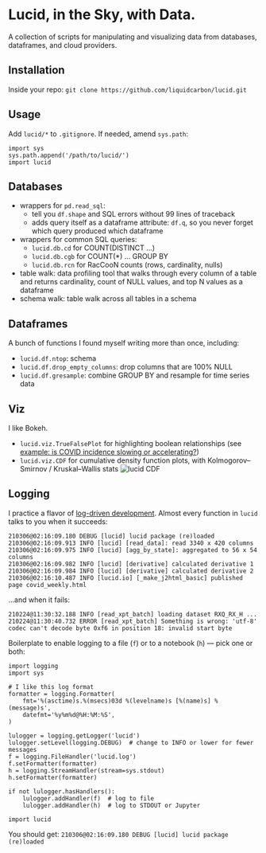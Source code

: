 # Lucid, in the Sky, with  Data.
A collection of scripts for manipulating and visualizing data from databases, dataframes, and cloud providers.

## Installation
Inside your repo: `git clone https://github.com/liquidcarbon/lucid.git`

## Usage
Add `lucid/*` to `.gitignore`.  If needed, amend `sys.path`:
```
import sys
sys.path.append('/path/to/lucid/')
import lucid
```

## Databases
* wrappers for `pd.read_sql`:
    * tell you `df.shape` and SQL errors without 99 lines of traceback
    * adds query itself as a dataframe attribute: `df.q`, so you never forget which query produced which dataframe
* wrappers for common SQL queries:
    * `lucid.db.cd` for COUNT(DISTINCT ...)
    * `lucid.db.cgb` for COUNT(*) ... GROUP BY
    * `lucid.db.rcn` for RacCooN counts (rows, cardinality, nulls)
* table walk: data profiling tool that walks through every column of a table and returns cardinality, count of NULL values, and top N values as a dataframe
* schema walk: table walk across all tables in a schema


## Dataframes
A bunch of functions I found myself writing more than once, including:
* `lucid.df.ntop`: schema
* `lucid.df.drop_empty_columns`: drop columns that are 100% NULL
* `lucid.df.gresample`: combine GROUP BY and resample for time series data


## Viz
I like Bokeh.
* `lucid.viz.TrueFalsePlot` for highlighting boolean relationships (see [example: is COVID incidence slowing or accelerating?](https://liquidcarbon.github.io/covid_weekly.html))
* `lucid.viz.CDF` for cumulative density function plots, with Kolmogorov–Smirnov / Kruskal–Wallis stats
![lucid CDF](https://user-images.githubusercontent.com/47034358/110200136-6a2d1e00-7e2a-11eb-885e-f20528f3b559.png)


## Logging
I practice a flavor of [log-driven development](https://www.infoworld.com/article/3017687/get-started-with-log-driven-development.html).  Almost every function in `lucid` talks to you when it succeeds:

```
210306@02:16:09.180 DEBUG [lucid] lucid package (re)loaded
210306@02:16:09.913 INFO [lucid] [read_data]: read 3340 x 420 columns
210306@02:16:09.975 INFO [lucid] [agg_by_state]: aggregated to 56 x 54 columns
210306@02:16:09.982 INFO [lucid] [derivative] calculated derivative 1
210306@02:16:09.984 INFO [lucid] [derivative] calculated derivative 2
210306@02:16:10.487 INFO [lucid.io] [_make_j2html_basic] published page covid_weekly.html
```

...and when it fails:
```
210224@11:30:32.188 INFO [read_xpt_batch] loading dataset RXQ_RX_H ... 
210224@11:30:40.732 ERROR [read_xpt_batch] Something is wrong: 'utf-8' codec can't decode byte 0xf6 in position 18: invalid start byte
```

Boilerplate to enable logging to a file (`f`) or to a notebook (`h`) — pick one or both:
```
import logging
import sys

# I like this log format
formatter = logging.Formatter(
    fmt='%(asctime)s.%(msecs)03d %(levelname)s [%(name)s] %(message)s',
    datefmt='%y%m%d@%H:%M:%S',
)

lulogger = logging.getLogger('lucid')
lulogger.setLevel(logging.DEBUG)  # change to INFO or lower for fewer messages
f = logging.FileHandler('lucid.log')
f.setFormatter(formatter)
h = logging.StreamHandler(stream=sys.stdout)
h.setFormatter(formatter)

if not lulogger.hasHandlers():
    lulogger.addHandler(f)  # log to file
    lulogger.addHandler(h)  # log to STDOUT or Jupyter

import lucid
```

You should get:  `210306@02:16:09.180 DEBUG [lucid] lucid package (re)loaded`
